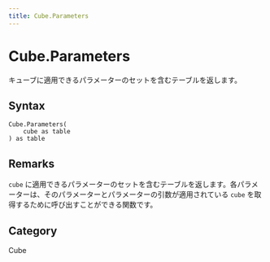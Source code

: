 ```yaml
---
title: Cube.Parameters
---
```


# Cube.Parameters


キューブに適用できるパラメーターのセットを含むテーブルを返します。


## Syntax

```powerquery
Cube.Parameters(
    cube as table
) as table
```


## Remarks

<code>cube</code> に適用できるパラメーターのセットを含むテーブルを返します。各パラメーターは、そのパラメーターとパラメーターの引数が適用されている <code>cube</code> を取得するために呼び出すことができる関数です。



## Category
Cube
